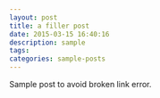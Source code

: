 ```yaml
---
layout: post
title: a filler post
date: 2015-03-15 16:40:16
description: sample
tags:
categories: sample-posts
---
```


Sample post to avoid broken link error.
